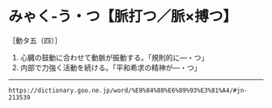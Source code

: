 # みゃく‐う・つ【脈打つ／脈×搏つ】

［動タ五（四）］

1. 心臓の鼓動に合わせて動脈が振動する。「規則的に―・つ」
2. 内部で力強く活動を続ける。「平和希求の精神が―・つ」

---
`https://dictionary.goo.ne.jp/word/%E8%84%88%E6%89%93%E3%81%A4/#jn-213539`